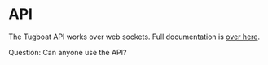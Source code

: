 # API

The Tugboat API works over web sockets. Full documentation is [over here](https://api.tugboat.qa). 

Question: Can anyone use the API?